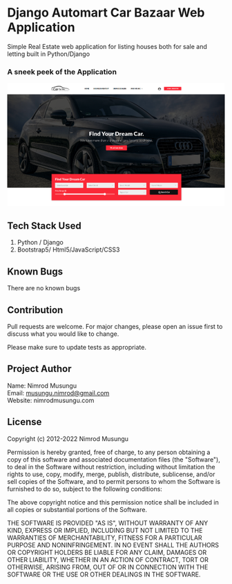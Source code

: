 # Django Automart Car Bazaar Web Application

Simple Real Estate web application for listing houses both for sale and letting built in Python/Django

### A sneek peek of the Application

![AutoBazaar]("/../screenshot.png)

## Tech Stack Used

1. Python / Django
2. Bootstrap5/ Html5/JavaScript/CSS3

## Known Bugs

There are no known bugs

## Contribution

Pull requests are welcome. For major changes, please open an issue first to discuss what you would like to change.

Please make sure to update tests as appropriate.

## Project Author

Name: Nimrod Musungu <br>
Email: musungu.nimrod@gmail.com<br>
Website: nimrodmusungu.com

## License

Copyright (c) 2012-2022 Nimrod Musungu

Permission is hereby granted, free of charge, to any person obtaining
a copy of this software and associated documentation files (the
"Software"), to deal in the Software without restriction, including
without limitation the rights to use, copy, modify, merge, publish,
distribute, sublicense, and/or sell copies of the Software, and to
permit persons to whom the Software is furnished to do so, subject to
the following conditions:

The above copyright notice and this permission notice shall be
included in all copies or substantial portions of the Software.

THE SOFTWARE IS PROVIDED "AS IS", WITHOUT WARRANTY OF ANY KIND,
EXPRESS OR IMPLIED, INCLUDING BUT NOT LIMITED TO THE WARRANTIES OF
MERCHANTABILITY, FITNESS FOR A PARTICULAR PURPOSE AND
NONINFRINGEMENT. IN NO EVENT SHALL THE AUTHORS OR COPYRIGHT HOLDERS BE
LIABLE FOR ANY CLAIM, DAMAGES OR OTHER LIABILITY, WHETHER IN AN ACTION
OF CONTRACT, TORT OR OTHERWISE, ARISING FROM, OUT OF OR IN CONNECTION
WITH THE SOFTWARE OR THE USE OR OTHER DEALINGS IN THE SOFTWARE.
